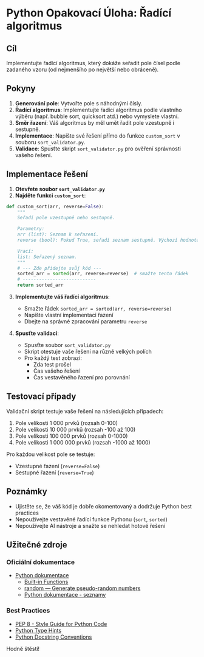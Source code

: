 # Python Opakovací Úloha: Řadící algoritmus

## Cíl

Implementujte řadící algoritmus, který dokáže seřadit pole čísel podle zadaného vzoru (od nejmenšího po největší nebo obráceně).

## Pokyny

1. **Generování pole**: Vytvořte pole s náhodnými čísly.
2. **Řadící algoritmus**: Implementujte řadící algoritmus podle vlastního výběru (např. bubble sort, quicksort atd.) nebo vymyslete vlastní.
3. **Směr řazení**: Váš algoritmus by měl umět řadit pole vzestupně i sestupně.
4. **Implementace**: Napište své řešení přímo do funkce `custom_sort` v souboru `sort_validator.py`.
5. **Validace**: Spusťte skript `sort_validator.py` pro ověření správnosti vašeho řešení.

## Implementace řešení

1. **Otevřete soubor `sort_validator.py`**
2. **Najděte funkci `custom_sort`**:

```python
def custom_sort(arr, reverse=False):
    """
    Seřadí pole vzestupně nebo sestupně.

    Parametry:
    arr (list): Seznam k seřazení.
    reverse (bool): Pokud True, seřadí seznam sestupně. Výchozí hodnota je False.

    Vrací:
    list: Seřazený seznam.
    """
    # --- Zde přidejte svůj kód ---
    sorted_arr = sorted(arr, reverse=reverse)  # smažte tento řádek
    # ---------------------------
    return sorted_arr
```

3. **Implementujte váš řadící algoritmus**: 
   - Smažte řádek `sorted_arr = sorted(arr, reverse=reverse)`
   - Napište vlastní implementaci řazení
   - Dbejte na správné zpracování parametru `reverse`

4. **Spusťte validaci**:
   - Spusťte soubor `sort_validator.py`
   - Skript otestuje vaše řešení na různě velkých polích
   - Pro každý test zobrazí:
     - Zda test prošel
     - Čas vašeho řešení
     - Čas vestavěného řazení pro porovnání

## Testovací případy

Validační skript testuje vaše řešení na následujících případech:
1. Pole velikosti 1 000 prvků (rozsah 0-100)
2. Pole velikosti 10 000 prvků (rozsah -100 až 100)
3. Pole velikosti 100 000 prvků (rozsah 0-1000)
4. Pole velikosti 1 000 000 prvků (rozsah -1000 až 1000)

Pro každou velikost pole se testuje:
- Vzestupné řazení (`reverse=False`)
- Sestupné řazení (`reverse=True`)

## Poznámky

- Ujistěte se, že váš kód je dobře okomentovaný a dodržuje Python best practices
- Nepoužívejte vestavěné řadící funkce Pythonu (`sort`, `sorted`)
- Nepoužívejte AI nástroje a snažte se nehledat hotové řešení

## Užitečné zdroje

### Oficiální dokumentace
- [Python dokumentace](https://docs.python.org/3/)
    - [Built-in Functions](https://docs.python.org/3/library/functions.html)
    - [random — Generate pseudo-random numbers](https://docs.python.org/3/library/random.html)
    - [Python dokumentace - seznamy](https://docs.python.org/3/tutorial/datastructures.html#more-on-lists)

### Best Practices
- [PEP 8 - Style Guide for Python Code](https://peps.python.org/pep-0008/)
- [Python Type Hints](https://docs.python.org/3/library/typing.html)
- [Python Docstring Conventions](https://peps.python.org/pep-0257/)

Hodně štěstí!